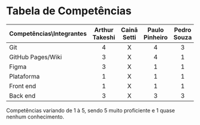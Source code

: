 # Tabela de Competências

| Competências\Integrantes | Arthur Takeshi | Cainã Setti | Paulo Pinheiro | Pedro Souza | 
| ------------------------ | :------------: | :---------: | :-------------: | :---------: |
| Git                      | 4              | X           | 4               | 3           |
| GitHub Pages/Wiki        | 3              | X           | 4               | 1           |
| Figma                    | 3              | X           | 1               | 1           |
| Plataforma               | 1              | X           | 1               | 1           |
| Front end                | 1              | X           | 1               | 1           |
| Back end                 | 3              | X           | 3               | 3           |

Competências variando de 1 à 5, sendo 5 muito proficiente e 1 quase nenhum conhecimento.